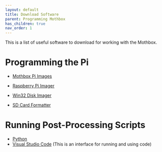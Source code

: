```yaml
---
layout: default
title: Download Software
parent: Programming Mothbox
has_children: true
nav_order: 1
---
```

This is a list of useful software to download for working with the Mothbox.

# Programming the Pi

* [Mothbox Pi Images](https://drive.google.com/drive/folders/1o3aGB1MZUrNxRoGycFVw_ofUQehrjuqF?usp=sharing)

* [Raspberry Pi Imager](https://www.raspberrypi.com/software/)

* [Win32 Disk Imager](https://win32diskimager.org/)

* [SD Card Formatter](https://www.sdcard.org/downloads/formatter/sd-memory-card-formatter-for-windows-download/)


# Running Post-Processing Scripts
* [Python](https://www.python.org/downloads/)
* [Visual Studio Code](https://code.visualstudio.com/download) (This is an interface for running and using code)
